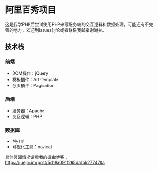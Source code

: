 # 阿里百秀项目
这是我学PHP后尝试使用PHP来写服务端的交互逻辑和数据处理，可能还有不完善的地方，欢迎到issues讨论或者联系我邮箱谢谢拉。
## 技术栈
### 前端
- DOM操作：jQuery
- 模板插件：Art-template
- 分页插件：Pagination
### 后端
- 服务器：Apache
- 交互逻辑：PHP
### 数据库
- Mysql
- 可视化工具：navicat

具体页面情况请看我的掘金博客：https://juejin.im/post/5d18a091f265da1bb277470a
